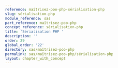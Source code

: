 ```yaml
---
reference: maîtrisez-poo-php-sérialisation-php
slug: sérialisation-php
module_reference: sas
part_reference: maîtrisez-poo-php
concept_reference: sérialisation-php
title: 'Sérialisation PHP '
description: ''
order: 29
global_order: '22'
directory: sas/maîtrisez-poo-php
permalink: sas/maîtrisez-poo-php/sérialisation-php
layout: chapter_with_concept
---
```

